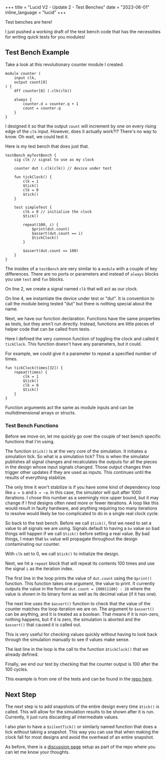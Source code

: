 +++
title = "Lucid V2 - Update 2 - Test Benches"
date = "2023-06-01"
inline_language = "lucid"
+++

Test benches are here!

I just pushed a working draft of the test bench code that has the necessities for writing quick tests for you modules!

## Test Bench Example

Take a look at this revolutionary counter module I created. 

```lucid
module counter (
    input clk,
    output count[8]
) {
    dff counter[8] (.clk(clk))

    always {
        counter.d = counter.q + 1
        count = counter.q
    }
}
```

I designed it so that the output `count` will increment by one on every rising edge of the `clk` input. However, does 
it actually work?!? There's no way to know. Oh wait, we could test it.

Here is my test bench that does just that.

```lucid
testBench myTestBench {
    sig clk // signal to use as my clock
    
    counter dut (.clk(clk)) // device under test
    
    fun tickClock() {
        clk = 1
        $tick()
        clk = 0
        $tick()
    }
    
    test simpleTest {
        clk = 0 // initialize the clock
        $tick()
        
        repeat(100, i) {
            $print(dut.count)
            $assert(dut.count == i)
            $tickClock()
        }
        
        $assert(dut.count == 100)
    }
}
```

The insides of a `testBench` are very similar to a `module` with a couple of key differences. There are no ports
or parameters and instead of `always` blocks you use `test` and `fun` blocks.

On line 2, we create a signal named `clk` that will act as our clock.

On line 4, we instantiate the device under test or "dut". It is convention to call the module being tested "dut" but 
there is nothing special about the name.

Next, we have our function declaration. Functions have the same properties as tests, but they aren't run directly. 
Instead, functions are little pieces of helper code that can be called from tests.

Here I defined the very common function of toggling the clock and called it `tickClock`. This function doesn't have any
parameters, but it could.

For example, we could give it a parameter to repeat a specified number of times.

```lucid
fun tickClock(times[32]) {
    repeat(times) {
        clk = 1
        $tick()
        clk = 0
        $tick()
    }
}
```

Function arguments act the same as module inputs and can be multidimensional arrays or structs.

### Test Bench Functions

Before we move on, let me quickly go over the couple of test bench specific functions that I'm using.

The function `$tick()` is at the very core of the simulation. It initiates a simulation tick. So what is a simulation
tick? This is when the simulator publishes all signal changes and recalculates the outputs for all the pieces in the 
design whose input signals changed. Those output changes then trigger other updates if they are used as inputs. This 
continues until the results of everything stabilize.

The only time it won't stabilize is if you have some kind of dependency loop like `a = b` and `b = ~a`. In this case, 
the simulator will quit after 1000 iterations. I chose this number as a seemingly nice upper bound, but it may change if
I find designs often need more or fewer iterations. A loop like this would result in faulty hardware, and anything 
requiring too many iterations to resolve would likely be too complicated to do in a single real clock cycle.

So back to the test bench. Before we call `$tick()`, first we need to set a value to all signals we are using. Signals 
default to having a `bx` value so bad things will happen if we call `$tick()` before setting a real value. By bad things,
I mean that `bx` value will propagate throughout the design contaminating our counter.

With `clk` set to 0, we call `$tick()` to initialize the design.

Next, we hit a `repeat` block that will repeat its contents 100 times and use the signal `i` as the iteration index.

The first line in the loop prints the value of `dut.count` using the `$print()` function. This function takes one
argument, the value to print. It currently outputs the value in the format `dut.count = {00011100} : 28` where the value
is shown in its binary form as well as its decimal value (if it has one).

The next line uses the `$assert()` function to check that the value of the counter matches the loop iteration we are on.
The argument to `$assert()` can be anything, and it is treated as a boolean. That means if it is non-zero, nothing 
happens, but if it is zero, the simulation is aborted and the `$assert()` that caused it is called out.

This is very useful for checking values quickly without having to look back through the simulation manually to see if 
values make sense.

The last line in the loop is the call to the function `$tickClock()` that we already defined.

Finally, we end our test by checking that the counter output is 100 after the 100 cycles.

This example is from one of the tests and can be found in the 
[repo here](https://github.com/alchitry/LucidParserV2/blob/9795d9dcea1a769be7567025b15607549c36edc3/src/test/kotlin/TestBenchTests.kt#L45).

## Next Step

The next step is to add snapshots of the entire design every time `$tick()` is called. This will allow for the 
simulation results to be shown after it is run. Currently, it just runs discarding all intermediate values.

I also plan to have a `$silentTick()` or similarly named function that does a tick without taking a snapshot. This way
you can use that when making the clock fall for most designs and avoid the overhead of an entire snapshot.

As before, there is a [discussion page](https://github.com/alchitry/LucidParserV2/discussions) setup as part of the repo
where you can let me know your thoughts.